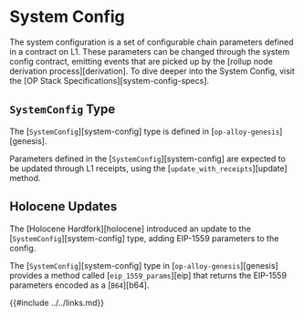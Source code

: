 # System Config

The system configuration is a set of configurable chain parameters
defined in a contract on L1. These parameters can be changed through
the system config contract, emitting events that are picked up by
the [rollup node derivation process][derivation]. To dive deeper
into the System Config, visit the
[OP Stack Specifications][system-config-specs].

## `SystemConfig` Type

The [`SystemConfig`][system-config] type is defined in
[`op-alloy-genesis`][genesis].

Parameters defined in the [`SystemConfig`][system-config] are expected to be
updated through L1 receipts, using the [`update_with_receipts`][update] method.

## Holocene Updates

The [Holocene Hardfork][holocene] introduced an update to the
[`SystemConfig`][system-config] type, adding EIP-1559 parameters to the config.

The [`SystemConfig`][system-config] type in [`op-alloy-genesis`][genesis] provides
a method called [`eip_1559_params`][eip] that returns the EIP-1559 parameters
encoded as a [`B64`][b64].


<!-- Links -->

{{#include ../../links.md}}
